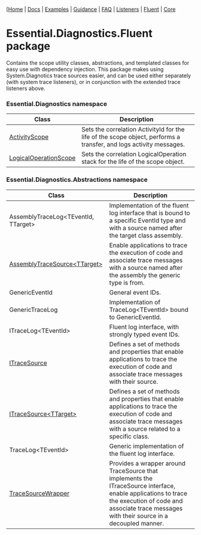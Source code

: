 [[Home](../ReadMe.md) | [Docs](ReadMe.md) | [Examples](Examples.md) | [Guidance](Guidance.md) | [FAQ](FAQ.md) | [Listeners](Trace-Listeners.md) | [Fluent](Essential-Diagnostics-Fluent.md) | [Core](Essential-Diagnostics-Core.md)

# Essential.Diagnostics.Fluent package

Contains the scope utility classes, abstractions, and templated classes for easy use with dependency injection. This package makes using System.Diagnotics trace sources easier, and can be used either separately (with system trace listeners), or in conjunction with the extended trace listeners above.

### Essential.Diagnostics namespace

| Class | Description |
| ----- | ----------- |
| [ActivityScope](reference/ActivityScope.md) | Sets the correlation ActivityId for the life of the scope object, performs a transfer, and logs activity messages. |
| [LogicalOperationScope](reference/LogicalOperationScope.md) | Sets the correlation LogicalOperation stack for the life of the scope object. |

### Essential.Diagnostics.Abstractions namespace

| Class | Description |
| ----- | ----------- |
| AssemblyTraceLog&lt;TEventId, TTarget&gt; | Implementation of the fluent log interface that is bound to a specific EventId type and with a source named after the target class assembly. |
| [AssemblyTraceSource&lt;TTarget&gt;](reference/AssemblyTraceSource_T.md) | Enable applications to trace the execution of code and associate trace messages with a source named after the assembly the generic type is from. |
| GenericEventId | General event IDs. |
| GenericTraceLog | Implementation of TraceLog&lt;TEventId&gt; bound to GenericEventId. |
| ITraceLog&lt;TEventId&gt; | Fluent log interface, with strongly typed event IDs. |
| [ITraceSource](reference/ITraceSource.md) | Defines a set of methods and properties that enable applications to trace the execution of code and associate trace messages with their source.  |
| [ITraceSource&lt;TTarget&gt;](reference/ITraceSource_T.md) | Defines a set of methods and properties that enable applications to trace the execution of code and associate trace messages with a source related to a specific class. |
| TraceLog&lt;TEventId&gt; | Generic implementation of the fluent log interface. |
| [TraceSourceWrapper](reference/TraceSourceWrapper.md) | Provides a wrapper around TraceSource that implements the ITraceSource interface, enable applications to trace the execution of code and associate trace messages with their source in a decoupled manner. |
